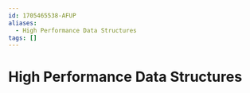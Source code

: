```yaml
---
id: 1705465538-AFUP
aliases:
  - High Performance Data Structures
tags: []
---
```


# High Performance Data Structures